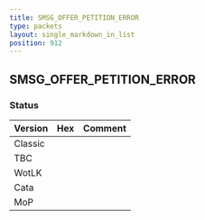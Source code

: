 ```yaml
---
title: SMSG_OFFER_PETITION_ERROR
type: packets
layout: single_markdown_in_list
position: 912
---
```


## SMSG_OFFER_PETITION_ERROR

### Status

Version | Hex | Comment
---------- | ---------- | ---------- 
Classic |  |  
TBC |  |  
WotLK |  |  
Cata |  |  
MoP |  |  